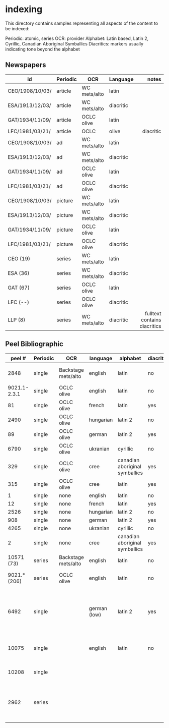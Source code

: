 indexing
========

This directory contains samples representing all aspects of the content to be indexed: 

Periodic: atomic, series
OCR: provider
Alphabet: Latin based, Latin 2, Cyrillic, Canadian Aboriginal Symballics
Diacritics: markers usually indicating tone beyond the alphabet

Newspapers
----------

| id              | Periodic | OCR          | Language | notes | 
| ---             | -------- | ---          | -------- | ----: |
| CEO/1908/10/03/ | article  | WC mets/alto | latin    |       | 
| ESA/1913/12/03/ | article  | WC mets/alto | diacritic|       |
| GAT/1934/11/09/ | article  | OCLC olive   | latin    |       |
| LFC/1981/03/21/ | article  | OCLC|olive   | diacritic|       |
| CEO/1908/10/03/ | ad       | WC mets/alto | latin    |       |
| ESA/1913/12/03/ | ad       | WC mets/alto | diacritic|       |
| GAT/1934/11/09/ | ad       | OCLC olive   | latin    |       |
| LFC/1981/03/21/ | ad       | OCLC olive   | diacritic|       |
| CEO/1908/10/03/ | picture  | WC mets/alto | latin    |       |
| ESA/1913/12/03/ | picture  | WC mets/alto | diacritic|       |
| GAT/1934/11/09/ | picture  | OCLC olive   | latin    |       |
| LFC/1981/03/21/ | picture  | OCLC olive   | diacritic|       |
| CEO (19)        | series   | WC mets/alto | latin    |       |
| ESA (36)        | series   | WC mets/alto | diacritic|       |
| GAT (67)        | series   | OCLC olive   | latin    |       |
| LFC (--)        | series   | OCLC olive   | diacritic|       |
| LLP (8)		  | series   | WC mets/alto	| diacritic| fulltext contains diacritics |

Peel Bibliographic
------------------

| peel #       | Periodic | OCR                  | language | alphabet | diacritics | notes |
| ------       | -------- | ---                  | -------- | -------- | ---------- | ----: |
| 2848         | single   | Backstage mets/alto  | english  | latin    | no         | has geodisplay values      |
| 9021.1-2.3.1 | single   | OCLC olive           | english  | latin    | no         |       |
| 81           | single   | OCLC olive           | french   | latin    | yes        |       |
| 2490         | single   | OCLC olive           | hungarian| latin 2  | no         |       |
| 89           | single   | OCLC olive           | german   | latin 2  | yes        | also english |
| 6790         | single   | OCLC olive           | ukranian | cyrillic | no         |       |
| 329          | single   | OCLC olive           | cree     | canadian aboriginal symballics | yes |       |
| 315          | single   | OCLC olive           | cree     | latin    | yes        | also english |
| 1            | single   | none                 | english  | latin    | no         |       |
| 12           | single   | none                 | french   | latin    | yes        |       |
| 2526         | single   | none                 | hungarian| latin 2  | no         |       |
| 908          | single   | none                 | german   | latin 2  | yes        |       |
| 4265         | single   | none                 | ukranian | cyrillic | no         |       |
| 2            | single   | none                 | cree     | canadian aboriginal symballics | yes | also english |
| 10571   (73) | series   | Backstage mets/alto  | english  | latin    | no         |       |
| 9021.* (206) | series   | OCLC olive           | english  | latin    | no         | 9021.2.2-3 is missing language |
| 6492         | single   |                      | german (low) | latin 2 | yes     | german (low) is represented by de-low -- hyphen needs to persist |
| 10075		   | single   |                      | english  | latin    | no         | special case pubyear c200 |
| 10208		   | single   |                      |          |          |            | special case pubyear 19 |
| 2962         | series   |                      |          |          |            | special case pubyear 1906-1978, also Hendersons |

